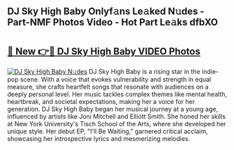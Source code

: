 ## DJ Sky High Baby Onlyf𝚊ns Le𝚊ked N𝚞des - Part-NMF Photos Video - Hot Part Le𝚊ks dfbXO

# <h2><a href="http://ab79473.deff.icu/?id=DJ+Sky+High+Baby">🔗 New 👉🔴 DJ Sky High Baby VIDEO Photos</a></h2>

[![DJ Sky High Baby N𝚞des](https://i.imgur.com/rIISA9y.gif)](http://ab79473.deff.icu/?id=DJ+Sky+High+Baby)
DJ Sky High Baby is a rising star in the indie-pop scene. With a voice that evokes vulnerability and strength in equal measure, she crafts heartfelt songs that resonate with audiences on a deeply personal level. Her music tackles complex themes like mental health, heartbreak, and societal expectations, making her a voice for her generation. DJ Sky High Baby began her musical journey at a young age, influenced by artists like Joni Mitchell and Elliott Smith. She honed her skills at New York University's Tisch School of the Arts, where she developed her unique style. Her debut EP, "I'll Be Waiting," garnered critical acclaim, showcasing her introspective lyrics and mesmerizing melodies.
